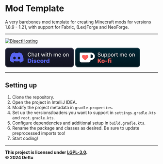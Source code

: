 # Mod Template
A very barebones mod template for creating Minecraft mods for versions 1.8.9 - 1.21, with support for Fabric, (Lex)Forge and NeoForge.

---

[![BisectHosting](https://www.bisecthosting.com/partners/custom-banners/8fb6621b-811a-473b-9087-c8c42b50e74c.png)](https://bisecthosting.com/deftu)

[![Discord Badge](https://raw.githubusercontent.com/intergrav/devins-badges/v2/assets/cozy/social/discord-singular_64h.png)](https://s.deftu.dev/discord)
[![Ko-Fi Badge](https://raw.githubusercontent.com/intergrav/devins-badges/v2/assets/cozy/donate/kofi-singular_64h.png)](https://s.deftu.dev/kofi)

---

## Setting up
1. Clone the repository.
2. Open the project in IntelliJ IDEA.
3. Modify the project metadata in `gradle.properties`.
4. Set up the versions/loaders you want to support in `settings.gradle.kts` and `root.gradle.kts`.
5. Configure dependencies and additional setup in `build.gradle.kts`.
6. Rename the package and classes as desired. Be sure to update preprocessed imports too!
7. Start coding!

---

**This project is licensed under [LGPL-3.0][lgpl3].**\
**&copy; 2024 Deftu**

[lgpl3]: https://www.gnu.org/licenses/lgpl-3.0.en.html
